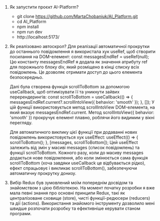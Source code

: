 1. Як запустити проєкт AI-Platform?
   - git clone https://github.com/MartaChobaniuk/AI_Platform.git
   - cd AI_Platform
   - npm install
   - npm run dev
   - http://localhost:5173/

2. Як реалізовано автоскрол?
    Для реалізації автоматичної прокрутки до останнього повідомлення я використала хук useRef,
    щоб створити посилання на DOM-елемент:
    const messagesEndRef = useRef<HTMLDivElement>(null);
    Цю константу messagesEndRef я додала як значення атрибуту ref для порожнього блоку div,
    який розміщено в кінці списку всіх повідомлень. Це дозволяє отримати доступ до цього елемента безпосередньо.
    
    Далі була створена функція scrollToBottom за допомогою useCallback, щоб оптимізувати її та уникнути зайвих перерендерингів:
    const scrollToBottom = useCallback(() => {
      messagesEndRef.current?.scrollIntoView({ behavior: 'smooth' });
    }, []);
    У цій функції використовується метод scrollIntoView DOM-елемента, на який вказує messagesEndRef.current.
    Метод scrollIntoView({ behavior: 'smooth' }) прокручує елемент плавно, роблячи його видимим у вікні перегляду.

    Для автоматичного виклику цієї функції при додаванні нових повідомлень використовується хук useEffect:
    useEffect(() => {
      scrollToBottom();
    }, [messages, scrollToBottom]);
    Цей useEffect залежить від змін у масиві messages (список повідомлень) та функції scrollToBottom.
    Кожного разу, коли до масиву messages додається нове повідомлення, або коли змінюється сама функція
    scrollToBottom (хоча завдяки useCallback це відбувається рідко), ефект спрацьовує і викликає
    scrollToBottom(), забезпечуючи автоматичну прокрутку донизу.

3.  Вибір Redux був зумовлений моїм попереднім досвідом та знайомством з цією бібліотекою.
    На момент початку розробки я вже мала певні знання про основні принципи Redux, такі як
    централізоване сховище (store), чисті функції-редюсери (reducers) та дії (actions).
    Використання знайомого інструменту дозволило мені швидше розпочати розробку та ефективніше
    керувати станом програми.